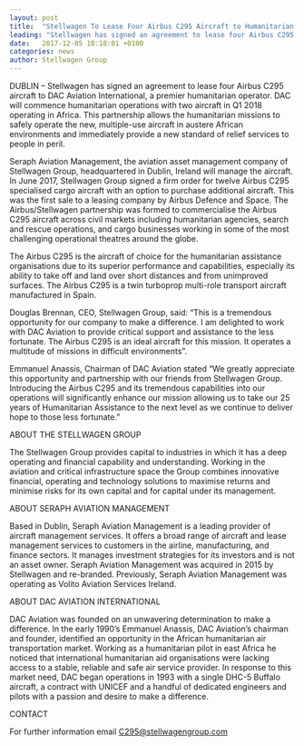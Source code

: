```yaml
---
layout: post
title:  "Stellwagen To Lease Four Airbus C295 Aircraft to Humanitarian Assistance Organisation"
leading: "Stellwagen has signed an agreement to lease four Airbus C295 aircraft to DAC Aviation International, a premier humanitarian operator. DAC will commence humanitarian operations with two aircraft in Q1 2018 operating in Africa. This partnership allows the humanitarian missions to safely operate the new, multiple-use aircraft in austere African environments and immediately provide a new standard of relief services to people in peril."
date:   2017-12-05 10:18:01 +0100
categories: news
author: Stellwagen Group
---
```


DUBLIN – Stellwagen has signed an agreement to lease four Airbus C295 aircraft to DAC Aviation International, a premier humanitarian operator. DAC will commence humanitarian operations with two aircraft in Q1 2018 operating in Africa. This partnership allows the humanitarian missions to safely operate the new, multiple-use aircraft in austere African environments and immediately provide a new standard of relief services to people in peril.

Seraph Aviation Management, the aviation asset management company of Stellwagen Group, headquartered in Dublin, Ireland will manage the aircraft.  In June 2017, Stellwagen Group signed a firm order for twelve Airbus C295 specialised cargo aircraft with an option to purchase additional aircraft. This was the first sale to a leasing company by Airbus Defence and Space. The Airbus/Stellwagen partnership was formed to commercialise the Airbus C295 aircraft across civil markets including humanitarian agencies, search and rescue operations, and cargo businesses working in some of the most challenging operational theatres around the globe.

The Airbus C295 is the aircraft of choice for the humanitarian assistance organisations due to its superior performance and capabilities, especially its ability to take off and land over short distances and from unimproved surfaces. The Airbus C295 is a twin turboprop multi-role transport aircraft manufactured in Spain.

Douglas Brennan, CEO, Stellwagen Group, said: “This is a tremendous opportunity for our company to make a difference. I am delighted to work with DAC Aviation to provide critical support and assistance to the less fortunate. The Airbus C295 is an ideal aircraft for this mission. It operates a multitude of missions in difficult environments”.

Emmanuel Anassis, Chairman of DAC Aviation stated “We greatly appreciate this opportunity and partnership with our friends from Stellwagen Group. Introducing the Airbus C295 and its tremendous capabilities into our operations will significantly enhance our mission allowing us to take our 25 years of Humanitarian Assistance to the next level as we continue to deliver hope to those less fortunate.”

ABOUT THE STELLWAGEN GROUP

The Stellwagen Group provides capital to industries in which it has a deep operating and financial capability and understanding. Working in the aviation and critical infrastructure space the Group combines innovative financial, operating and technology solutions to maximise returns and minimise risks for its own capital and for capital under its management.

ABOUT SERAPH AVIATION MANAGEMENT

Based in Dublin, Seraph Aviation Management is a leading provider of aircraft management services. It offers a broad range of aircraft and lease management services to customers in the airline, manufacturing, and finance sectors. It manages investment strategies for its investors and is not an asset owner. Seraph Aviation Management was acquired in 2015 by Stellwagen and re-branded. Previously, Seraph Aviation Management was operating as Volito Aviation Services Ireland.

ABOUT DAC AVIATION INTERNATIONAL

DAC Aviation was founded on an unwavering determination to make a difference. In the early 1990’s Emmanuel Anassis, DAC Aviation’s chairman and founder, identified an opportunity in the African humanitarian air transportation market. Working as a humanitarian pilot in east Africa he noticed that international humanitarian aid organisations were lacking access to a stable, reliable and safe air service provider. In response to this market need, DAC began operations in 1993 with a single DHC-5 Buffalo aircraft, a contract with UNICEF and a handful of dedicated engineers and pilots with a passion and desire to make a difference.

CONTACT

For further information email <a href="mailto:C295@stellwagengroup.com">C295@stellwagengroup.com</a>
